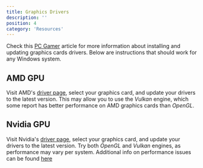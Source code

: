 ```yaml
---
title: Graphics Drivers
description: ''
position: 4
category: 'Resources'
---
```


Check this [PC Gamer](https://www.pcgamer.com/how-to-update-drivers/) article for more information about installing and updating graphics cards drivers. Below are instructions that should work for any Windows system.

## AMD GPU

Visit AMD's [driver page](https://www.amd.com/en/support), select your graphics card, and update your drivers to the latest version. This may allow you to use the _Vulkan_ engine, which some report has better performance on AMD graphics cards than *OpenGL*.

## Nvidia GPU

Visit Nvidia's [driver page](https://www.nvidia.com/Download/index.aspx), select your graphics card, and update your drivers to the latest version. Try both _OpenGL_ and _Vulkan_ engines, as performance may vary per system. Additional info on performance issues can be found [here](https://github.com/PrincessAkira/road-to-yuzu-without-switch#performance)